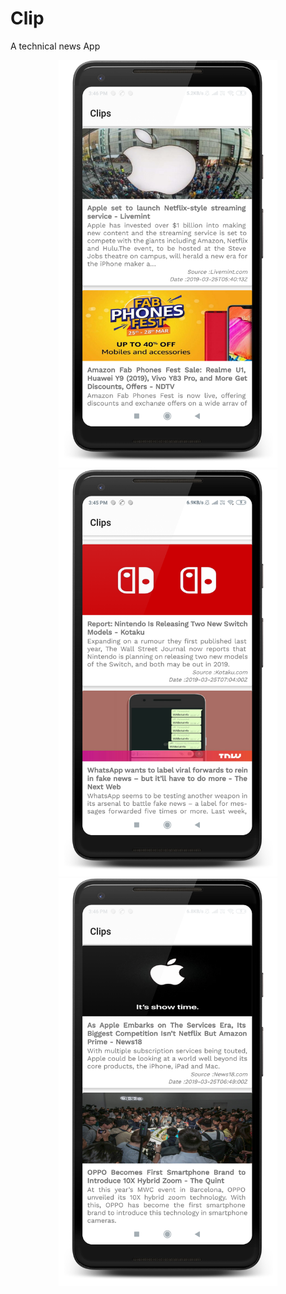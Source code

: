 # Clip
A technical news App

<p align="center">
  <img src="screenshots/img_1.png" width="350" title="screen 1">
    <img src="screenshots/img_2.png" width="350" title="screen 2">
    <img src="screenshots/img_3.png" width="350" title="screen 3">
</p>

